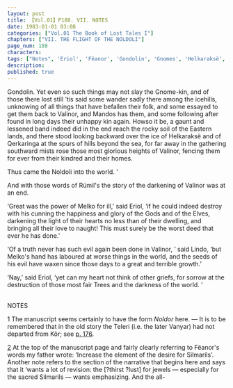 ```yaml
---
layout: post
title: 【Vol.01】P188. VII. NOTES
date: 1983-01-01 03:08
categories: ["Vol.01 The Book of Lost Tales I"]
chapters: ["VII. THE FLIGHT OF THE NOLDOLI"]
page_num: 188
characters: 
tags: ["Notes", 'Eriol', 'Fëanor', 'Gondolin', 'Gnomes', 'Helkaraksë', 'Kôr', 'Lindo', 'Mandos', 'Melko']
description: 
published: true
---
```


<p style="text-indent: 0;">
Gondolin. Yet even so such things may not slay the Gnome-kin, and of those there lost still 'tis said some wander sadly there among the icehills, unknowing of all things that have befallen their folk, and some essayed to get them back to Valinor, and Mandos has them, and some following after found in long days their unhappy kin again. Howso it be, a gaunt and lessened band indeed did in the end reach the rocky soil of the Eastern lands, and there stood looking backward over the ice of Helkaraksë and of Qerkaringa at the spurs of hills beyond the sea, for far away in the gathering southward mists rose those most glorious heights of Valinor, fencing them for ever from their kindred and their homes.
</p>

Thus came the Noldoli into the world. ’

And with those words of Rúmil's the story of the darkening of Valinor was at an end.

‘Great was the power of Melko for ill,' said Eriol, ‘if he could indeed destroy with his cunning the happiness and glory of the Gods and of the Elves, darkening the light of their hearts no less than of their dwelling, and bringing all their love to naught! This must surely be the worst deed that ever he has done.’

‘Of a truth never has such evil again been done in Valinor, ’ said Lindo, ‘but Melko's hand has laboured at worse things in the world, and the seeds of his evil have waxen since those days to a great and terrible growth.’

‘Nay,’ said Eriol, ‘yet can my heart not think of other griefs, for sorrow at the destruction of those most fair Trees and the darkness of the world. ’

<BR>
NOTES

1  The manuscript seems certainly to have the form <I>Noldor</I> here. — It is to be remembered that in the old story the Teleri (i.e. the later Vanyar) had not departed from Kôr; see [p. 176]({{site.baseurl}}/vol01-p176).

[2]({{site.baseurl}}/vol01-p181) At the top of the manuscript page and fairly clearly referring to Fëanor's words my father wrote: ‘Increase the element of the desire for Silmarils’. Another note refers to the section of the narrative that begins here and says that it ‘wants a lot of revision: the [?thirst ?lust] for jewels — especially for the sacred Silmarils — wants emphasizing. And the all-

